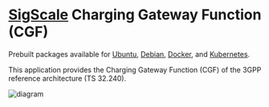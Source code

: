 # [SigScale](http://www.sigscale.org) Charging Gateway Function (CGF)

Prebuilt packages available for
[Ubuntu](https://github.com/sigscale/cgf/blob/main/README.ubuntu.md),
[Debian](https://github.com/sigscale/cgf/blob/main/README.debian.md),
[Docker](https://github.com/sigscale/cgf/blob/main/README.docker.md),
and
[Kubernetes](https://github.com/sigscale/cgf/blob/main/README.kubernetes.md).

This application provides the Charging Gateway Function (CGF) of the
3GPP reference architecture (TS 32.240).

![diagram](https://raw.githubusercontent.com/sigscale/cgf/main/doc/3gpp-architecture.svg)
